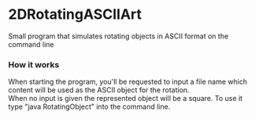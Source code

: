 # 2DRotatingASCIIArt
Small program that simulates rotating objects in ASCII format on the command line

### How it works
When starting the program, you'll be requested to input a file name which content will be used as the ASCII object for the rotation.    
When no input is given the represented object will be a square. To use it type "java RotatingObject" into the command line.
